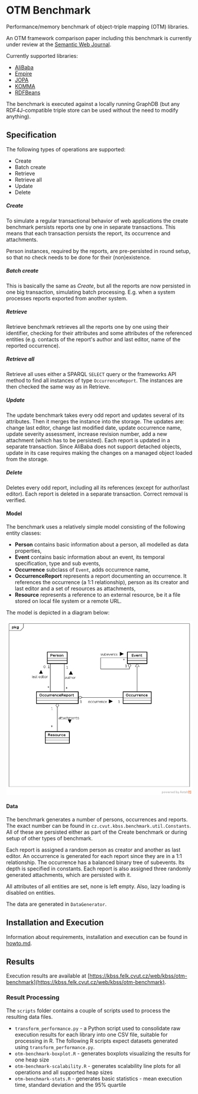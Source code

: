 # OTM Benchmark

Performance/memory benchmark of object-triple mapping (OTM) libraries.

An OTM framework comparison paper including this benchmark is currently under review at the [Semantic Web Journal](http://www.semantic-web-journal.net/content/comparison-object-triple-mapping-frameworks).

Currently supported libraries:

* [AliBaba](https://bitbucket.org/openrdf/alibaba/)
* [Empire](https://github.com/mhgrove/Empire)
* [JOPA](https://github.com/kbss-cvut/jopa)
* [KOMMA](https://github.com/komma/komma)
* [RDFBeans](https://rdfbeans.github.io/)

The benchmark is executed against a locally running GraphDB (but any RDF4J-compatible triple store can be used without the need to modify anything).

## Specification

The following types of operations are supported:

* Create
* Batch create
* Retrieve
* Retrieve all
* Update
* Delete

##### Create

To simulate a regular transactional behavior of web applications the create benchmark persists reports one by one in separate transactions. 
This means that each transaction persists the report, its occurrence and attachments.

Person instances, required by the reports, are pre-persisted in round setup, so that no check needs to be done for their (non)existence.


##### Batch create

This is basically the same as _Create_, but all the reports are now persisted in one big transaction, simulating batch processing. E.g. when a
system processes reports exported from another system.


##### Retrieve

Retrieve benchmark retrieves all the reports one by one using their identifier, checking for their attributes and some attributes of the referenced entities (e.g. contacts
of the report's author and last editor, name of the reported occurrence).

##### Retrieve all

Retrieve all uses either a SPARQL `SELECT` query or the frameworks API method to find all instances of type `OccurrenceReport`. The instances
are then checked the same way as in Retrieve.

##### Update

The update benchmark takes every odd report and updates several of its attributes. Then it merges the instance into the storage.
The updates are: change last editor, change last modified date, update occurrence name, update severity assessment, increase revision number,
add a new attachment (which has to be persisted). Each report is updated in a separate transaction. Since AliBaba does not support
detached objects, update in its case requires making the changes on a managed object loaded from the storage.

##### Delete

Deletes every odd report, including all its references (except for author/last editor). Each report is deleted in a separate transaction.
Correct removal is verified.

#### Model

The benchmark uses a relatively simple model consisting of the following entity classes:
* **Person** contains basic information about a person, all modelled as data properties,
* **Event** contains basic information about an event, its temporal specification, type and sub events,
* **Occurrence** subclass of `Event`, adds occurrence name,
* **OccurrenceReport** represents a report documenting an occurrence. It references the occurrence (a 1:1 relationship), person as its creator and last editor and a set of resources as attachments,
* **Resource** represents a reference to an external resource, be it a file stored on local file system or a remote URL.

The model is depicted in a diagram below:

![Model diagram](model.png "Diagram of the object model used in the benchmark.")


#### Data

The benchmark generates a number of persons, occurrences and reports. The exact number can be found in `cz.cvut.kbss.benchmark.util.Constants`.
All of these are persisted either as part of the Create benchmark or during setup of other types of benchmark.

Each report is assigned a random person as creator and another as last editor. An occurrence is generated for each report since they 
are in a 1:1 relationship. The occurrence has a balanced binary tree of subevents. Its depth is specified in constants.
Each report is also assigned three randomly generated attachments, which are persisted with it.

All attributes of all entities are set, none is left empty. Also, lazy loading is disabled on entities.

The data are generated in `DataGenerator`.

## Installation and Execution

Information about requirements, installation and execution can be found in [howto.md](howto.md).

## Results

Execution results are available at [https://kbss.felk.cvut.cz/web/kbss/otm-benchmark](https://kbss.felk.cvut.cz/web/kbss/otm-benchmark).

### Result Processing

The `scripts` folder contains a couple of scripts used to process the resulting data files.

* `transform_performance.py` - a Python script used to consolidate raw execution results for each library into one CSV file, suitable for processing in R.
The following R scripts expect datasets generated using `transform_performance.py`.
* `otm-benchmark-boxplot.R` - generates boxplots visualizing the results for one heap size
* `otm-benchmark-scalability.R` - generates scalability line plots for all operations and all supported heap sizes
* `otm-benchmark-stats.R` - generates basic statistics - mean execution time, standard deviation and the 95% quartile